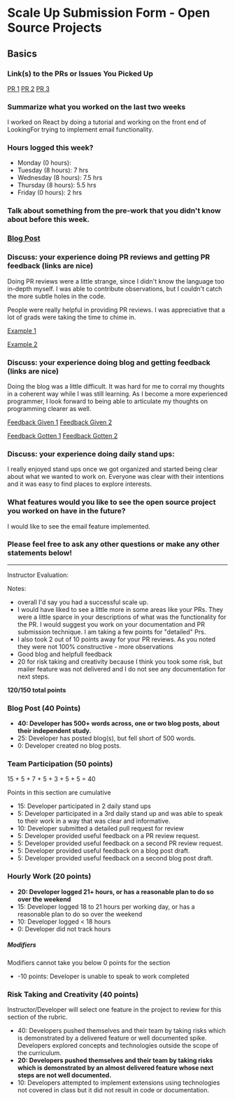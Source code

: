 # Scale Up Submission Form - Open Source Projects

## Basics

### Link(s) to the PRs or Issues You Picked Up
[PR 1](https://github.com/LookingForMe/lookingForFrontEnd/pull/93)
[PR 2](https://github.com/LookingForMe/lookingForFrontEnd/pull/83)
[PR 3](https://github.com/LookingForMe/lookingfor/pull/118)

### Summarize what you worked on the last two weeks
I worked on React by doing a tutorial and working on the front end of LookingFor trying to implement email functionality.

### Hours logged this week?

- Monday (0 hours):
- Tuesday (8 hours): 7 hrs
- Wednesday (8 hours): 7.5 hrs
- Thursday (8 hours): 5.5 hrs
- Friday (0 hours): 2 hrs

### Talk about something from the pre-work that you didn't know about before this week.

### [Blog Post](https://medium.com/@TheJasonHanna/my-week-with-react-a-love-story-1a3ac169a10f#.vjwxloe3z)

### Discuss: your experience doing PR reviews and getting PR feedback (links are nice)
Doing PR reviews were a little strange, since I didn't know the language too in-depth myself. I was able to contribute observations, but I couldn't catch the more subtle holes in the code.

People were really helpful in providing PR reviews. I was appreciative that a lot of grads were taking the time to chime in.

[Example 1](https://github.com/LookingForMe/lookingForFrontEnd/pull/91)

[Example 2](https://github.com/LookingForMe/lookingForFrontEnd/pull/87)



### Discuss: your experience doing blog and getting feedback (links are nice)

Doing the blog was a little difficult. It was hard for me to corral my thoughts in a coherent way while I was still learning. As I become a more experienced programmer, I look forward to being able to articulate my thoughts on programming clearer as well.

[Feedback Given 1](https://gist.github.com/kbs5280/805929249c6ebc4952875dcd8bf2ed88)
[Feedback Given 2](http://tinypic.com/m/jgt6hh/3)


[Feedback Gotten 1](https://postimg.org/image/yohibu1lf/)
[Feedback Gotten 2](https://postimg.org/image/okayljlar/)



### Discuss: your experience doing daily stand ups:
I really enjoyed stand ups once we got organized and started being clear about
what we wanted to work on. Everyone was clear with their intentions and it was
easy to find places to explore interests.

### What features would you like to see the open source project you worked on have in the future?

I would like to see the email feature implemented.

### Please feel free to ask any other questions or make any other statements below!

-----

Instructor Evaluation:

Notes:

* overall I'd say you had a successful scale up. 
* I would have liked to see a little more in some areas like your PRs. They were a little sparce in your descriptions of what was the functionality for the PR. I would suggest you work on your documentation and PR submission technique. I am taking a few points for "detailed" Prs.
* I also took 2 out of 10 points away for your PR reviews. As you noted they were not 100% constructive - more observations
* Good blog and helpfull feedback
* 20 for risk taking and creativity because I think you took some risk, but mailer feature was not delivered and I do not see any documentation for next steps.

__120/150 total points__

### Blog Post (40 Points)  

* __40: Developer has 500+ words across, one or two blog posts, about their independent study.__
* 25: Developer has posted blog(s), but fell short of 500 words.
* 0: Developer created no blog posts.

### Team Participation (50 points)

15 + 5 + 7 + 5 + 3 + 5 + 5 = 40

Points in this section are cumulative

* 15: Developer participated in 2 daily stand ups
* 5: Developer participated in a 3rd daily stand up and was able to speak to their work in a way that was clear and informative.
* 10: Developer submitted a detailed pull request for review
* 5: Developer provided useful feedback on a PR review request.
* 5: Developer provided useful feedback on a second PR review request.
* 5: Developer provided useful feedback on a blog post draft.
* 5: Developer provided useful feedback on a second blog post draft.

### Hourly Work (20 points)

* __20: Developer logged 21+ hours, or has a reasonable plan to do so over the weekend__
* 15: Developer logged 18 to 21 hours per working day, or has a reasonable plan to do so over the weekend
* 10: Developer logged < 18 hours
* 0: Developer did not track hours

##### Modifiers

Modifiers cannot take you below 0 points for the section

* -10 points: Developer is unable to speak to work completed

### Risk Taking and Creativity (40 points)

Instructor/Developer will select one feature in the project to review for this section of the rubric.

* 40: Developers pushed themselves and their team by taking risks which is demonstrated by a delivered feature or well documented spike. Developers explored concepts and technologies outside the scope of the curriculum.
* __20: Developers pushed themselves and their team by taking risks which is demonstrated by an almost delivered feature whose next steps are not well documented.__
* 10: Developers attempted to implement extensions using technologies not covered in class but it did not result in code or documentation.
